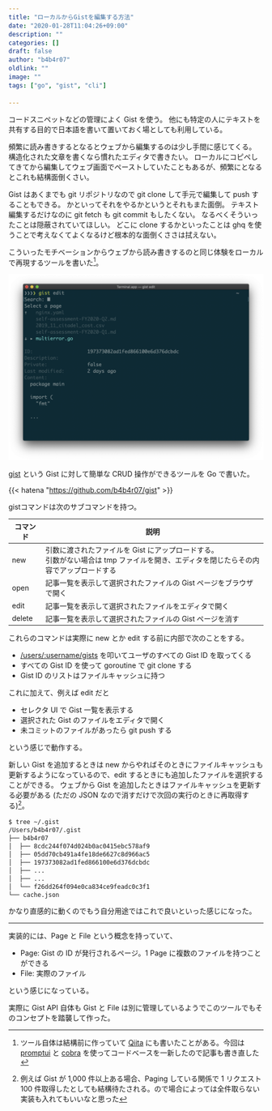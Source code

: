```yaml
---
title: "ローカルからGistを編集する方法"
date: "2020-01-28T11:04:26+09:00"
description: ""
categories: []
draft: false
author: "b4b4r07"
oldlink: ""
image: ""
tags: ["go", "gist", "cli"]

---
```


コードスニペットなどの管理によく Gist を使う。
他にも特定の人にテキストを共有する目的で日本語を書いて置いておく場としても利用している。

頻繁に読み書きするとなるとウェブから編集するのは少し手間に感じてくる。
構造化された文章を書くなら慣れたエディタで書きたい。
ローカルにコピペしてきてから編集してウェブ画面でペーストしていたこともあるが、頻繁にとなるとこれも結構面倒くさい。

Gist はあくまでも git リポジトリなので git clone して手元で編集して push することもできる。
かといってそれをやるかというとそれもまた面倒。
テキスト編集するだけなのに git fetch も git commit もしたくない。
なるべくそういったことは隠蔽されていてほしい。
どこに clone するかといったことは ghq を使うことで考えなくてよくなるけど根本的な面倒くささは拭えない。

こういったモチベーションからウェブから読み書きするのと同じ体験をローカルで再現するツールを書いた[^Qiita]。

![](https://raw.githubusercontent.com/b4b4r07/gist/master/docs/screenshot.png)

[gist](https://github.com/b4b4r07/gist) という Gist に対して簡単な CRUD 操作ができるツールを Go で書いた。

{{< hatena "https://github.com/b4b4r07/gist" >}}

gistコマンドは次のサブコマンドを持つ。

| コマンド | 説明 |
|---|---|
| new | 引数に渡されたファイルを Gist にアップロードする。</br>引数がない場合は tmp ファイルを開き、エディタを閉じたらその内容でアップロードする |
| open | 記事一覧を表示して選択されたファイルの Gist ページをブラウザで開く |
| edit | 記事一覧を表示して選択されたファイルをエディタで開く |
| delete | 記事一覧を表示して選択されたファイルの Gist ページを消す |

これらのコマンドは実際に new とか edit する前に内部で次のことをする。

- [/users/:username/gists](https://developer.github.com/v3/gists/#list-a-users-gists) を叩いてユーザのすべての Gist ID を取ってくる
- すべての Gist ID を使って goroutine で git clone する
- Gist ID のリストはファイルキャッシュに持つ

これに加えて、例えば edit だと

- セレクタ UI で Gist 一覧を表示する
- 選択された Gist のファイルをエディタで開く
- 未コミットのファイルがあったら git push する

という感じで動作する。

新しい Gist を追加するときは new からやればそのときにファイルキャッシュも更新するようになっているので、edit するときにも追加したファイルを選択することができる。
ウェブから Gist を追加したときはファイルキャッシュを更新する必要がある (ただの JSON なので消すだけで次回の実行のときに再取得する)[^Plan]。

```console
$ tree ~/.gist
/Users/b4b4r07/.gist
├── b4b4r07
│  ├── 8cdc244f074d024b0ac0415ebc578af9
│  ├── 05dd70cb491a4fe18de6627c8d966ac5
│  ├── 197373082ad1fed866100e6d376dcbdc
│  ├── ...
│  ├── ...
│  └── f26dd264f094e0ca834ce9feadc0c3f1
└── cache.json
```

かなり直感的に動くのでもう自分用途ではこれで良いといった感じになった。

---

実装的には、Page と File という概念を持っていて、

- Page: Gist の ID が発行されるページ。1 Page に複数のファイルを持つことができる
- File: 実際のファイル

という感じになっている。

実際に Gist API 自体も Gist と File は別に管理しているようでこのツールでもそのコンセプトを踏襲して作った。

[^Qiita]: ツール自体は結構前に作っていて [Qiita](https://qiita.com/b4b4r07/items/0032a4508c1868aad491) にも書いたことがある。今回は [promptui](https://github.com/manifoldco/promptui) と [cobra](https://github.com/spf13/cobra) を使ってコードベースを一新したので記事も書き直した
[^Plan]: 例えば Gist が 1,000 件以上ある場合、Paging している関係で 1 リクエスト 100 件取得したとしても結構待たされる。ので場合によっては全件取らない実装も入れてもいいなと思った
